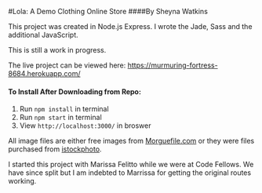 #Lola: A Demo Clothing Online Store
####By Sheyna Watkins

This project was created in Node.js Express. I wrote the Jade, Sass and the additional JavaScript.

This is still a work in progress.

The live project can be viewed here:
https://murmuring-fortress-8684.herokuapp.com/

#### To Install After Downloading from Repo:
1. Run `npm install` in terminal
2. Run `npm start` in terminal
3. View `http://localhost:3000/` in broswer

All image files are either free images from [Morguefile.com](http://www.morguefile.com/) or they were files purchased from [istockphoto](http://www.istockphoto.com/photo/different-female-clothes-shoes-and-accessories-13251506?st=8334a50).

I started this project with Marissa Felitto while we were at Code Fellows. We have since split but I am indebted to Marrissa for getting the original routes working.
